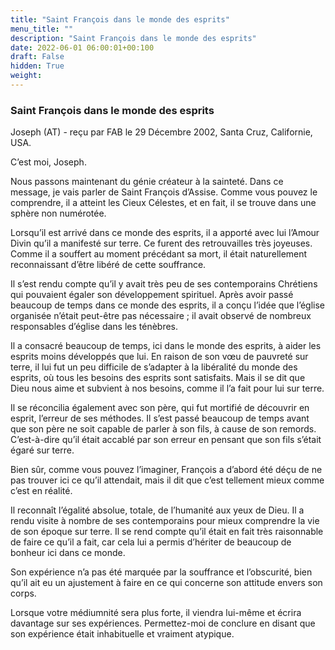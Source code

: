 ```yaml
---
title: "Saint François dans le monde des esprits"
menu_title: ""
description: "Saint François dans le monde des esprits"
date: 2022-06-01 06:00:01+00:100
draft: False
hidden: True
weight:
---
```

### Saint François dans le monde des esprits

Joseph (AT) - reçu par FAB le 29 Décembre 2002, Santa Cruz, Californie, USA.

C’est moi, Joseph.

Nous passons maintenant du génie créateur à la sainteté. Dans ce message, je vais parler de Saint François d’Assise. Comme vous pouvez le comprendre, il a atteint les Cieux Célestes, et en fait, il se trouve dans une sphère non numérotée.

Lorsqu’il est arrivé dans ce monde des esprits, il a apporté avec lui l’Amour Divin qu’il a manifesté sur terre. Ce furent des retrouvailles très joyeuses. Comme il a souffert au moment précédant sa mort, il était naturellement reconnaissant d’être libéré de cette souffrance.

Il s’est rendu compte qu’il y avait très peu de ses contemporains Chrétiens qui pouvaient égaler son développement spirituel. Après avoir passé beaucoup de temps dans ce monde des esprits, il a conçu l’idée que l’église organisée n’était peut-être pas nécessaire ; il avait observé de nombreux responsables d’église dans les ténèbres.

Il a consacré beaucoup de temps, ici dans le monde des esprits, à aider les esprits moins développés que lui. En raison de son vœu de pauvreté sur terre, il lui fut un peu difficile de s’adapter à la libéralité du monde des esprits, où tous les besoins des esprits sont satisfaits. Mais il se dit que Dieu nous aime et subvient à nos besoins, comme il l’a fait pour lui sur terre.

Il se réconcilia également avec son père, qui fut mortifié de découvrir en esprit, l’erreur de ses méthodes. Il s’est passé beaucoup de temps avant que son père ne soit capable de parler à son fils, à cause de son remords. C’est-à-dire qu’il était accablé par son erreur en pensant que son fils s’était égaré sur terre.

Bien sûr, comme vous pouvez l’imaginer, François a d’abord été déçu de ne pas trouver ici ce qu’il attendait, mais il dit que c’est tellement mieux comme c’est en réalité.

Il reconnaît l’égalité absolue, totale, de l’humanité aux yeux de Dieu. Il a rendu visite à nombre de ses contemporains pour mieux comprendre la vie de son époque sur terre. Il se rend compte qu’il était en fait très raisonnable de faire ce qu’il a fait, car cela lui a permis d’hériter de beaucoup de bonheur ici dans ce monde.

Son expérience n’a pas été marquée par la souffrance et l’obscurité, bien qu’il ait eu un ajustement à faire en ce qui concerne son attitude envers son corps.

Lorsque votre médiumnité sera plus forte, il viendra lui-même et écrira davantage sur ses expériences. Permettez-moi de conclure en disant que son expérience était inhabituelle et vraiment atypique.
